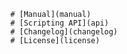           # [Manual](manual)
          # [Scripting API](api)
          # [Changelog](changelog)
          # [License](license)